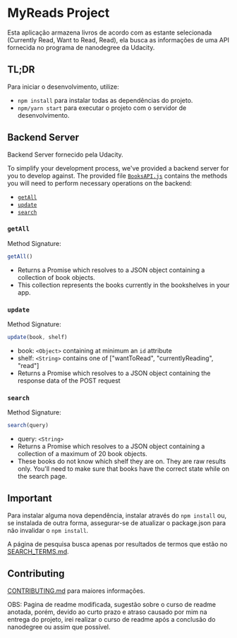 # MyReads Project

Esta aplicação armazena livros de acordo com as estante selecionada (Currently Read, Want to Read, Read), ela busca as informações de uma API fornecida no programa de nanodegree da Udacity.


## TL;DR

Para iniciar o desenvolvimento, utilize:

* `npm install` para instalar todas as dependências do projeto.
* `npm/yarn start` para executar o projeto com o servidor de desenvolvimento.


## Backend Server

Backend Server fornecido pela Udacity.

To simplify your development process, we've provided a backend server for you to develop against. The provided file [`BooksAPI.js`](src/BooksAPI.js) contains the methods you will need to perform necessary operations on the backend:

* [`getAll`](#getall)
* [`update`](#update)
* [`search`](#search)

### `getAll`

Method Signature:

```js
getAll()
```

* Returns a Promise which resolves to a JSON object containing a collection of book objects.
* This collection represents the books currently in the bookshelves in your app.

### `update`

Method Signature:

```js
update(book, shelf)
```

* book: `<Object>` containing at minimum an `id` attribute
* shelf: `<String>` contains one of ["wantToRead", "currentlyReading", "read"]  
* Returns a Promise which resolves to a JSON object containing the response data of the POST request

### `search`

Method Signature:

```js
search(query)
```

* query: `<String>`
* Returns a Promise which resolves to a JSON object containing a collection of a maximum of 20 book objects.
* These books do not know which shelf they are on. They are raw results only. You'll need to make sure that books have the correct state while on the search page.


## Important

Para instalar alguma nova dependência, instalar através do `npm install` ou, se instalada de outra forma, assegurar-se de atualizar o package.json para não invalidar o `npm install`.

A página de pesquisa busca apenas por resultados de termos que estão no [SEARCH_TERMS.md](SEARCH_TERMS.md).


## Contributing

[CONTRIBUTING.md](CONTRIBUTING.md) para maiores informações.


OBS:
Pagina de readme modificada, sugestão sobre o curso de readme anotada, porém, devido ao curto prazo e atraso causado por mim na entrega do projeto, irei realizar o curso de readme após a conclusão do nanodegree ou assim que possível.

